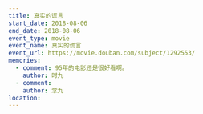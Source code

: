 ```yaml
---
title: 真实的谎言
start_date: 2018-08-06
end_date: 2018-08-06
event_type: movie
event_name: 真实的谎言
event_url: https://movie.douban.com/subject/1292553/
memories:
  - comment: 95年的电影还是很好看啊。
    author: 时九
  - comment: 
    author: 念九  
location: 
---
```

